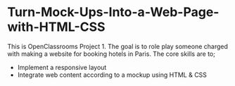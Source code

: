 # Turn-Mock-Ups-Into-a-Web-Page-with-HTML-CSS
This is OpenClassrooms Project 1. The goal is to role play someone charged with making a website for booking hotels in Paris. The core skills are to;
- Implement a responsive layout
- Integrate web content according to a mockup using HTML & CSS
